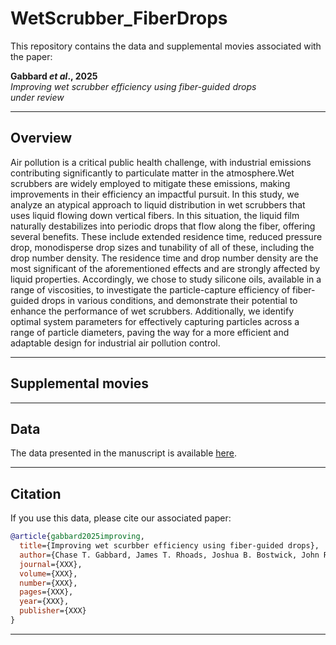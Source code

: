 # WetScrubber_FiberDrops

This repository contains the data and supplemental movies associated with the paper:

**Gabbard _et al_., 2025**  
_Improving wet scrubber efficiency using fiber-guided drops_  
_under review_

---

## Overview

Air pollution is a critical public health challenge, with industrial emissions contributing significantly to
particulate matter in the atmosphere.Wet scrubbers are widely employed to mitigate these emissions, making
improvements in their efficiency an impactful pursuit. In this study, we analyze an atypical approach to liquid
distribution in wet scrubbers that uses liquid flowing down vertical fibers. In this situation, the liquid film
naturally destabilizes into periodic drops that flow along the fiber, offering several benefits. These include
extended residence time, reduced pressure drop, monodisperse drop sizes and tunability of all of these,
including the drop number density. The residence time and drop number density are the most significant of
the aforementioned effects and are strongly affected by liquid properties. Accordingly, we chose to study
silicone oils, available in a range of viscosities, to investigate the particle-capture efficiency of fiber-guided
drops in various conditions, and demonstrate their potential to enhance the performance of wet scrubbers.
Additionally, we identify optimal system parameters for effectively capturing particles across a range of
particle diameters, paving the way for a more efficient and adaptable design for industrial air pollution
control.

---

## Supplemental movies 

---

## Data

The data presented in the manuscript is available [here](Data/Data.xlsx).

---

## Citation

If you use this data, please cite our associated paper:

```bibtex
@article{gabbard2025improving,
  title={Improving wet scurbber efficiency using fiber-guided drops},
  author={Chase T. Gabbard, James T. Rhoads, Joshua B. Bostwick, John R. Saylor},
  journal={XXX},
  volume={XXX},
  number={XXX},
  pages={XXX},
  year={XXX},
  publisher={XXX}
}
```

---
